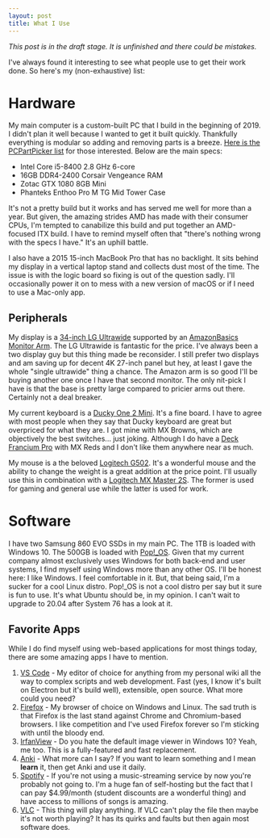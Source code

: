 ```yaml
---
layout: post
title: What I Use
---
```

*This post is in the draft stage. It is unfinished and there could be mistakes.*

I've always found it interesting to see what people use to get their work done. So here's my (non-exhaustive) list:

# Hardware
My main computer is a custom-built PC that I build in the beginning of 2019. I didn't plan it well because I wanted to get it built quickly. Thankfully everything is modular so adding and removing parts is a breeze. [Here is the PCPartPicker list](https://pcpartpicker.com/list/TtwvYH) for those interested. Below are the main specs:

- Intel Core i5-8400 2.8 GHz 6-core
- 16GB DDR4-2400 Corsair Vengeance RAM
- Zotac GTX 1080 8GB Mini
- Phanteks Enthoo Pro M TG Mid Tower Case

It's not a pretty build but it works and has served me well for more than a year. But given, the amazing strides AMD has made with their consumer CPUs, I'm tempted to canabilize this build and put together an AMD-focused ITX build. I have to remind myself often that "there's nothing wrong with the specs I have." It's an uphill battle.

I also have a 2015 15-inch MacBook Pro that has no backlight. It sits behind my display in a vertical laptop stand and collects dust most of the time. The issue is with the logic board so fixing is out of the question sadly. I'll occasionally power it on to mess with a new version of macOS or if I need to use a Mac-only app.

## Peripherals
My display is a [34-inch LG Ultrawide](https://www.lg.com/us/monitors/lg-34WK650-W-ultrawide-monitor) supported by an [AmazonBasics Monitor Arm](https://www.amazon.com/gp/product/B00MIBN16O/). The LG Ultrawide is fantastic for the price. I've always been a two display guy but this thing made be reconsider. I still prefer two displays and am saving up for decent 4K 27-inch panel but hey, at least I gave the whole "single ultrawide" thing a chance. The Amazon arm is so good I'll be buying another one once I have that second monitor. The only nit-pick I have is that the base is pretty large compared to pricier arms out there. Certainly not a deal breaker.

My current keyboard is a [Ducky One 2 Mini](https://mechanicalkeyboards.com/shop/index.php?l=product_detail&p=4322). It's a fine board. I have to agree with most people when they say that Ducky keyboard are great but overpriced for what they are. I got mine with MX Browns, which are objectively the best switches... just joking. Although I do have a [Deck Francium Pro](https://mechanicalkeyboards.com/shop/index.php?l=product_detail&p=3701) with MX Reds and I don't like them anywhere near as much.

My mouse is a the beloved [Logitech G502](https://www.amazon.com/gp/product/B019OB663A/). It's a wonderful mouse and the ability to change the weight is a great addition at the price point. I'll usually use this in combination with a [Logitech MX Master 2S](https://www.amazon.com/gp/product/B071YZJ1G1/). The former is used for gaming and general use while the latter is used for work.

# Software
I have two Samsung 860 EVO SSDs in my main PC. The 1TB is loaded with Windows 10. The 500GB is loaded with [Pop!_OS](https://system76.com/pop). Given that my current company almost exclusively uses Windows for both back-end and user systems, I find myself using Windows more than any other OS. I'll be honest here: I like Windows. I feel comfortable in it. But, that being said, I'm a sucker for a cool Linux distro. Pop!_OS is not a cool distro per say but it sure is fun to use. It's what Ubuntu should be, in my opinion. I can't wait to upgrade to 20.04 after System 76 has a look at it.

## Favorite Apps
While I do find myself using web-based applications for most things today, there are some amazing apps I have to mention.
1. [VS Code](https://code.visualstudio.com/) - My editor of choice for anything from my personal wiki all the way to complex scripts and web development. Fast (yes, I know it's built on Electron but it's build well), extensible, open source. What more could you need?
2. [Firefox](https://www.mozilla.org/en-US/firefox/new/) - My browser of choice on Windows and Linux. The sad truth is that Firefox is the last stand against Chrome and Chromium-based browsers. I like competition and I've used Firefox forever so I'm sticking with until the bloody end.
3. [IrfanView](https://www.irfanview.com/) - Do you hate the default image viewer in Windows 10? Yeah, me too. This is a fully-featured and fast replacement.
4. [Anki](https://apps.ankiweb.net/) - What more can I say? If you want to learn something and I mean **learn** it, then get Anki and use it daily.
5. [Spotify](https://www.spotify.com/us/) - If you're not using a music-streaming service by now you're probably not going to. I'm a huge fan of self-hosting but the fact that I can pay $4.99/month (student discounts are a wonderful thing) and have access to millions of songs is amazing.
6. [VLC](https://www.videolan.org/vlc/index.html) - This thing will play anything. If VLC can't play the file then maybe it's not worth playing? It has its quirks and faults but then again most software does.


